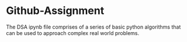 # Github-Assignment

The DSA ipynb file comprises of a series of basic python algorithms that can be used to approach complex real world problems.
